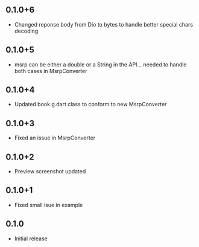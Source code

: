 ## 0.1.0+6

* Changed reponse body from Dio to bytes to handle better special chars decoding 

## 0.1.0+5

* msrp can be either a double or a String in the API... needed to handle both cases in MsrpConverter

## 0.1.0+4

* Updated book.g.dart class to conform to new MsrpConverter

## 0.1.0+3

* Fixed an issue in MsrpConverter

## 0.1.0+2

* Preview screenshot updated

## 0.1.0+1

* Fixed small isue in example

## 0.1.0

* Initial release
